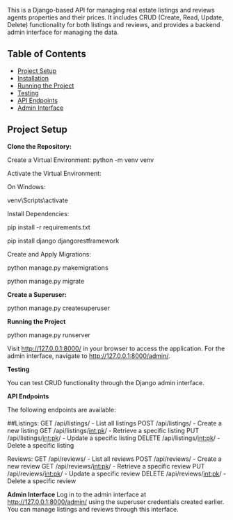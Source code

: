 

This is a Django-based API for managing real estate listings and reviews agents properties and their prices. It includes CRUD (Create, Read, Update, Delete) functionality for both listings and reviews, and provides a backend admin interface for managing the data.

## Table of Contents
- [Project Setup](#project-setup)
- [Installation](#installation)
- [Running the Project](#running-the-project)
- [Testing](#testing)
- [API Endpoints](#api-endpoints)
- [Admin Interface](#admin-interface)

## Project Setup

**Clone the Repository:**

Create a Virtual Environment:
python -m venv venv

Activate the Virtual Environment:

On Windows:

venv\Scripts\activate

Install Dependencies:

pip install -r requirements.txt

pip install django djangorestframework

Create and Apply Migrations:

python manage.py makemigrations

python manage.py migrate

**Create a Superuser:**

python manage.py createsuperuser

**Running the Project**

python manage.py runserver

Visit http://127.0.0.1:8000/ in your browser to access the application. For the admin interface, navigate to http://127.0.0.1:8000/admin/.

**Testing**

You can test CRUD functionality through the Django admin interface.

**API Endpoints**

The following endpoints are available:

##Listings:
GET /api/listings/ - List all listings
POST /api/listings/ - Create a new listing
GET /api/listings/<int:pk>/ - Retrieve a specific listing
PUT /api/listings/<int:pk>/ - Update a specific listing
DELETE /api/listings/<int:pk>/ - Delete a specific listing

Reviews:
GET /api/reviews/ - List all reviews
POST /api/reviews/ - Create a new review
GET /api/reviews/<int:pk>/ - Retrieve a specific review
PUT /api/reviews/<int:pk>/ - Update a specific review
DELETE /api/reviews/<int:pk>/ - Delete a specific review

**Admin Interface**
Log in to the admin interface at http://127.0.0.1:8000/admin/ using the superuser credentials created earlier. You can manage listings and reviews through this interface.
